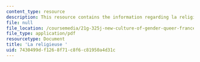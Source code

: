 ```yaml
---
content_type: resource
description: This resource contains the information regarding la religieuse.
file: null
file_location: /coursemedia/21g-325j-new-culture-of-gender-queer-france-fall-2011/7430499df1268f71c8f6c81950a4d31c_MIT21G_325JF11_Diderot.pdf
file_type: application/pdf
resourcetype: Document
title: 'La religieuse '
uid: 7430499d-f126-8f71-c8f6-c81950a4d31c
---
```

